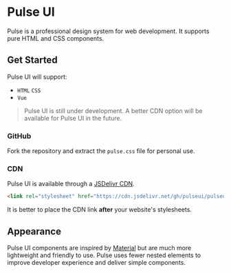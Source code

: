 # Pulse UI 

Pulse is a professional design system for web development. It supports pure HTML and CSS components. 

## Get Started 

Pulse UI will support: 
- `HTML` `CSS` 
- `Vue` 

> Pulse UI is still under development. A better CDN option will be available for Pulse UI in the future. 

### GitHub 

Fork the repository and extract the `pulse.css` file for personal use. 

### CDN 

Pulse UI is available through a [JSDelivr CDN](https://jsdelivr.com). 

```html
<link rel="stylesheet" href="https://cdn.jsdelivr.net/gh/pulseui/pulseui.github.io/pulse.css"/>
```

It is better to place the CDN link **after** your website's stylesheets. 

## Appearance 

Pulse UI components are inspired by [Material](https://material.io) but are much more lightweight and friendly to use. Pulse uses fewer nested elements to improve developer experience and deliver simple components. 
